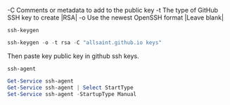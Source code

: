 


-C     Comments or metadata to add to the public key
-t      The type of GitHub SSH key to create |RSA|
-o     Use the newest OpenSSH format |Leave blank|

`ssh-keygen`
```powershell
ssh-keygen -o -t rsa -C "allsaint.github.io keys"
```
Then paste key public key in github ssh keys.

`ssh-agent`
```powershell
Get-Service ssh-agent
Get-Service ssh-agent | Select StartType
Set-Service ssh-agent -StartupType Manual
```
